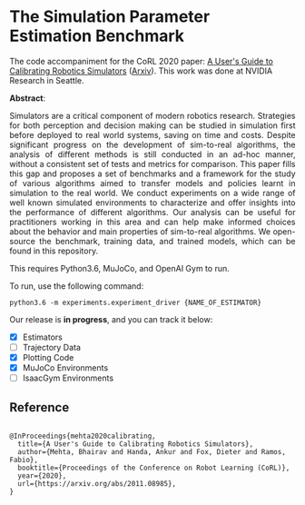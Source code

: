 # The Simulation Parameter Estimation Benchmark

The code accompaniment for the CoRL 2020 paper: [A User's Guide to Calibrating Robotics Simulators](https://corlconf.github.io/paper_286/#a-users-guide-to-calibrating-robotic-simulators) ([Arxiv](https://arxiv.org/abs/2011.08985)). This work was done at NVIDIA Research in Seattle.

**Abstract**: <p align="justify">Simulators are a critical component of modern robotics research. Strategies for both perception and decision making can be studied in simulation first before deployed to real world systems, saving on time and costs. Despite significant progress on the development of sim-to-real algorithms, the analysis of different methods is still conducted in an ad-hoc manner, without a consistent set of tests and metrics for comparison. This paper fills this gap and proposes a set of benchmarks and a framework for the study of various algorithms aimed to transfer models and policies learnt in simulation to the real world. We conduct experiments on a wide range of well known simulated environments to characterize and offer insights into the performance of different algorithms. Our analysis can be useful for practitioners working in this area and can help make informed choices about the behavior and main properties of sim-to-real algorithms. We open-source the benchmark, training data, and trained models, which can be found in this repository.</p>

This requires Python3.6, MuJoCo, and OpenAI Gym to run.

To run, use the following command:

```
python3.6 -m experiments.experiment_driver {NAME_OF_ESTIMATOR}
```

Our release is **in progress**, and you can track it below:

- [x] Estimators
- [ ] Trajectory Data
- [x] Plotting Code
- [x] MuJoCo Environments
- [ ] IsaacGym Environments

## Reference

```

@InProceedings{mehta2020calibrating,
  title={A User's Guide to Calibrating Robotics Simulators},
  author={Mehta, Bhairav and Handa, Ankur and Fox, Dieter and Ramos, Fabio},
  booktitle={Proceedings of the Conference on Robot Learning (CoRL)},
  year={2020},
  url={https://arxiv.org/abs/2011.08985},
}

```
